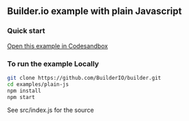## Builder.io example with plain Javascript

### Quick start

[Open this example in Codesandbox](https://codesandbox.io/s/github/BuilderIO/builder/tree/master/examples/plain-js)

### To run the example Locally

```bash
git clone https://github.com/BuilderIO/builder.git
cd examples/plain-js
npm install
npm start
```

See src/index.js for the source
